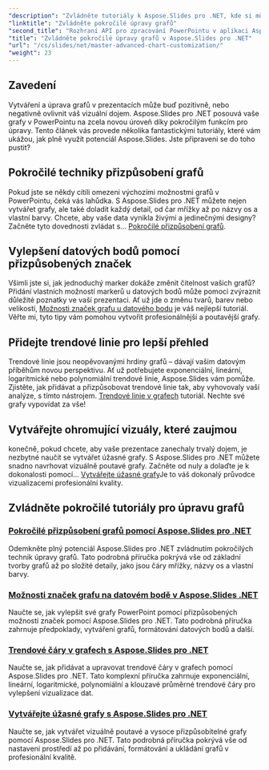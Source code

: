 ```yaml
---
"description": "Zvládněte tutoriály k Aspose.Slides pro .NET, kde si můžete vytvářet a upravovat grafy. Naučte se pokročilé techniky pro trendové linie, značky a ohromující vizualizace dat."
"linktitle": "Zvládněte pokročilé úpravy grafů"
"second_title": "Rozhraní API pro zpracování PowerPointu v aplikaci Aspose.Slides v .NET"
"title": "Zvládněte pokročilé úpravy grafů v Aspose.Slides pro .NET"
"url": "/cs/slides/net/master-advanced-chart-customization/"
"weight": 23
---
```


## Zavedení

Vytváření a úprava grafů v prezentacích může buď pozitivně, nebo negativně ovlivnit váš vizuální dojem. Aspose.Slides pro .NET posouvá vaše grafy v PowerPointu na zcela novou úroveň díky pokročilým funkcím pro úpravy. Tento článek vás provede několika fantastickými tutoriály, které vám ukážou, jak plně využít potenciál Aspose.Slides. Jste připraveni se do toho pustit?

## Pokročilé techniky přizpůsobení grafů

Pokud jste se někdy cítili omezeni výchozími možnostmi grafů v PowerPointu, čeká vás lahůdka. S Aspose.Slides pro .NET můžete nejen vytvářet grafy, ale také doladit každý detail, od čar mřížky až po názvy os a vlastní barvy. Chcete, aby vaše data vynikla živými a jedinečnými designy? Začněte tyto dovednosti zvládat s... [Pokročilé přizpůsobení grafů](./advanced-chart-customization/).

## Vylepšení datových bodů pomocí přizpůsobených značek

Všimli jste si, jak jednoduchý marker dokáže změnit čitelnost vašich grafů? Přidání vlastních možností markerů u datových bodů může pomoci zvýraznit důležité poznatky ve vaší prezentaci. Ať už jde o změnu tvarů, barev nebo velikostí, [Možnosti značek grafu u datového bodu](./chart-marker-options/) je váš nejlepší tutoriál. Věřte mi, tyto tipy vám pomohou vytvořit profesionálnější a poutavější grafy.

## Přidejte trendové linie pro lepší přehled

Trendové linie jsou neopěvovanými hrdiny grafů – dávají vašim datovým příběhům novou perspektivu. Ať už potřebujete exponenciální, lineární, logaritmické nebo polynomiální trendové linie, Aspose.Slides vám pomůže. Zjistěte, jak přidávat a přizpůsobovat trendové linie tak, aby vyhovovaly vaší analýze, s tímto nástrojem. [Trendové linie v grafech](./trend-lines-in-charts/) tutoriál. Nechte své grafy vypovídat za vše!

## Vytvářejte ohromující vizuály, které zaujmou

konečně, pokud chcete, aby vaše prezentace zanechaly trvalý dojem, je nezbytné naučit se vytvářet úžasné grafy. S Aspose.Slides pro .NET můžete snadno navrhovat vizuálně poutavé grafy. Začněte od nuly a dolaďte je k dokonalosti pomocí... [Vytvářejte úžasné grafy](./create-stunning-chart/)Je to váš dokonalý průvodce vizualizacemi profesionální kvality.

## Zvládněte pokročilé tutoriály pro úpravu grafů
### [Pokročilé přizpůsobení grafů pomocí Aspose.Slides pro .NET](./advanced-chart-customization/)
Odemkněte plný potenciál Aspose.Slides pro .NET zvládnutím pokročilých technik úpravy grafů. Tato podrobná příručka pokrývá vše od základní tvorby grafů až po složité detaily, jako jsou čáry mřížky, názvy os a vlastní barvy.
### [Možnosti značek grafu na datovém bodě v Aspose.Slides .NET](./chart-marker-options/)
Naučte se, jak vylepšit své grafy PowerPoint pomocí přizpůsobených možností značek pomocí Aspose.Slides pro .NET. Tato podrobná příručka zahrnuje předpoklady, vytváření grafů, formátování datových bodů a další.
### [Trendové čáry v grafech s Aspose.Slides pro .NET](./trend-lines-in-charts/)
Naučte se, jak přidávat a upravovat trendové čáry v grafech pomocí Aspose.Slides pro .NET. Tato komplexní příručka zahrnuje exponenciální, lineární, logaritmické, polynomiální a klouzavé průměrné trendové čáry pro vylepšení vizualizace dat.
### [Vytvářejte úžasné grafy s Aspose.Slides pro .NET](./create-stunning-chart/)
Naučte se, jak vytvářet vizuálně poutavé a vysoce přizpůsobitelné grafy pomocí Aspose.Slides pro .NET. Tato podrobná příručka pokrývá vše od nastavení prostředí až po přidávání, formátování a ukládání grafů v profesionální kvalitě.